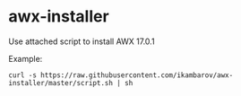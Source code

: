 # awx-installer
Use attached script to install AWX 17.0.1

Example:
```
curl -s https://raw.githubusercontent.com/ikambarov/awx-installer/master/script.sh | sh
```
